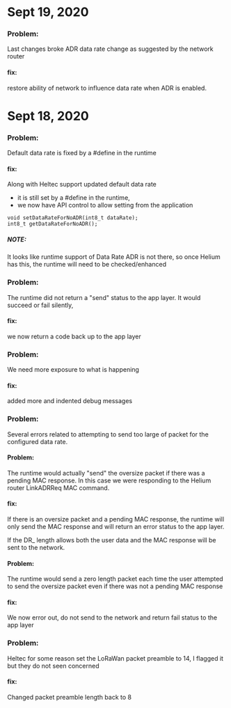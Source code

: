 

# Sept 19, 2020
### Problem:
Last changes broke ADR data rate change as suggested by the network router
#### fix:
restore ability of network to influence data rate when ADR is enabled.

# Sept 18, 2020

### Problem:
Default data rate is fixed by a #define in the runtime
#### fix:
Along with Heltec support updated default data rate
- it is still set by a #define in the runtime,
- we now have API control to allow setting from the application

 ```
 void setDataRateForNoADR(int8_t dataRate);
 int8_t getDataRateForNoADR();
```
##### NOTE:
It looks like runtime support of Data Rate ADR is not there, so
   once Helium has this, the runtime will need to be checked/enhanced

### Problem:
The runtime did not return a "send" status to the app layer. It would
    succeed or fail silently,
#### fix:
we now return a code back up to the app layer

### Problem:
We need more exposure to what is happening
#### fix:
added more and indented debug messages

### Problem:
Several errors related to attempting to send too large of packet for the configured
data rate.
#### Problem:
The runtime would actually "send" the oversize packet if there was a pending MAC response. In this case we were responding to the Helium
     router LinkADRReq MAC command.
#### fix:
If there is an oversize packet and a pending MAC response, the runtime will only send the MAC response and will return an error status to the app layer.

If the DR_ length allows both the user data and the MAC response will be sent to the network.
#### Problem:
The runtime would send a zero length packet each time the user attempted to send the oversize packet even if there was not a pending MAC response
 #### fix:
 We now error out, do not send to the network and return fail status to the app layer
### Problem:
Heltec for some reason set the LoRaWan packet preamble to 14, I flagged it but they do not seen concerned
 #### fix:
 Changed packet preamble length back to 8
 
